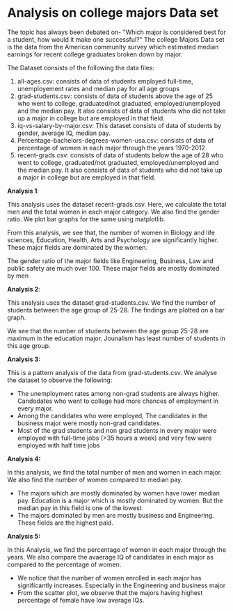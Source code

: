
# Analysis on college majors Data set

The topic has always been debated on- "Which major is considered best for a student, how would it make one successful?" The college Majors Data set is the data from the American community survey which estimated median earnings for recent college graduates broken down by major. 

The Dataset consists of the following the data files:
1. all-ages.csv: consists of data of students employed full-time, unemployement rates and median pay for all    age groups
2. grad-students.csv: consists of data of students above the age of 25 who went to college, graduated/not graduated, employed/unemployed and the median pay. It also consists of data of students who did not take up a major in college but are employed in that field.
3. iq-vs-salary-by-major.csv: This dataset consists of data of students by gender, average IQ, median pay.
4. Percentage-bachelors-degrees-women-usa.csv: consists of data of percentage of women in each major through the years 1970-2012
5. recent-grads.csv: consists of data of students below the age of 28 who went to college, graduated/not graduated, employed/unemployed and the median pay. It also consists of data of students who did not take up a major in college but are employed in that field.



**Analysis 1**:

This analysis uses the dataset recent-grads.csv. Here, we calculate the total men and the total women in each major category. We also find the gender ratio. We plot bar graphs for the same using matplotlib.

From this analysis, we see that, the number of women in Biology and life sciences,  Education, Health, Arts and Psychology are significantly higher. These major fields are dominated by the women.

The gender ratio of the major fields like Engineering, Business, Law and public safety are much over 100. These major fields are mostly dominated by men

**Analysis 2**:

This analysis uses the dataset grad-students.csv. We find the number of students between the age group of 25-28. The findings are plotted on a bar graph.

We see that the number of students between the age group 25-28 are maximum in the education major. Jounalism has least number of students in this age group.

**Analysis 3:**

This is a pattern analysis of the data from grad-students.csv. We analyse the dataset to observe the following:

+ The unemployment rates among non-grad students are always higher. Candodates who went to college had more chances of employment in every major.
+ Among the candidates who were employed, The candidates in the business major were mostly non-grad candidates. 
+ Most of the grad students and non grad students in every major were employed with full-time jobs (>35 hours a week) and very few were employed with half time jobs

**Analysis 4:**

In this analysis, we find the total number of men and women in each major. We also find the number of women compared to median pay.

+ The majors which are mostly dominated by women have lower median pay. Education is a major which is mostly dominated by women. But the median pay in this field is one of the lowest
+ The majors dominated by men are mostly business and Engineering. These fields are the highest paid. 

**Analysis 5:**

In this Analysis, we find the percentage of women in each major through the years. We also compare the avaerage IQ of candidates in each major as compared to the percentage of women.

+ We notice that the number of women enrolled in each major has significantly increases. Especially in the Engineering and business major
+ From the scatter plot, we observe that the majors having highest percentage of female have low average IQs.


```python

```
